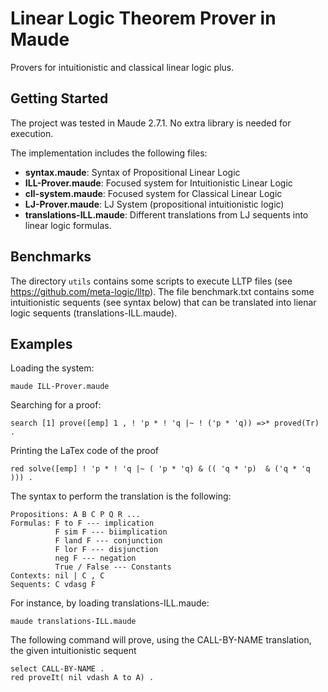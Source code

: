 # Linear Logic Theorem Prover in Maude
Provers for intuitionistic and classical linear logic plus.

## Getting Started

The project was tested in Maude 2.7.1. No extra library is needed for execution. 

The implementation includes the following files:

- <b>syntax.maude</b>: Syntax of Propositional Linear Logic
- <b>ILL-Prover.maude</b>:  Focused system for Intuitionistic Linear Logic
- <b>cll-system.maude</b>: Focused system for Classical Linear Logic 
- <b>LJ-Prover.maude</b>:  LJ System (propositional intuitionistic logic)
- <b>translations-ILL.maude</b>: Different translations from LJ sequents into linear logic formulas.

## Benchmarks 
The directory ```utils``` contains some scripts to execute LLTP files (see https://github.com/meta-logic/lltp). The file benchmark.txt contains some intuitionistic sequents (see syntax below) that can be translated into lienar logic sequents (translations-ILL.maude).

## Examples
Loading the system:
```
maude ILL-Prover.maude
```

Searching for a proof:
```
search [1] prove([emp] 1 , ! 'p * ! 'q |~ ! ('p * 'q)) =>* proved(Tr) .
```

Printing the LaTex code of the proof
```
red solve([emp] ! 'p * ! 'q |~ ( 'p * 'q) & (( 'q * 'p)  & ('q * 'q ))) .
```

The syntax to perform the translation is the following:

``` 
Propositions: A B C P Q R ...
Formulas: F to F --- implication
          F sim F --- biimplication
          F land F --- conjunction
          F lor F --- disjunction
          neg F --- negation
          True / False --- Constants
Contexts: nil | C , C
Sequents: C vdasg F
``` 

For instance, by loading translations-ILL.maude:
```
maude translations-ILL.maude 
```

The following command will prove, using the CALL-BY-NAME translation, the given intuitionistic sequent

```
select CALL-BY-NAME .
red proveIt( nil vdash A to A) .
```

